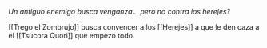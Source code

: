 _Un antiguo enemigo busca venganza... pero no contra los herejes?_

[[Trego el Zombrujo]] busca convencer a los [[Herejes]] a que le den caza a el [[Tsucora Quori]] que empezó todo.